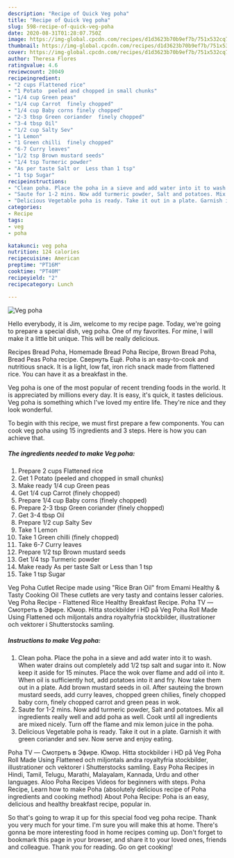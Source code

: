```yaml
---
description: "Recipe of Quick Veg poha"
title: "Recipe of Quick Veg poha"
slug: 598-recipe-of-quick-veg-poha
date: 2020-08-31T01:28:07.750Z
image: https://img-global.cpcdn.com/recipes/d1d3623b70b9ef7b/751x532cq70/veg-poha-recipe-main-photo.jpg
thumbnail: https://img-global.cpcdn.com/recipes/d1d3623b70b9ef7b/751x532cq70/veg-poha-recipe-main-photo.jpg
cover: https://img-global.cpcdn.com/recipes/d1d3623b70b9ef7b/751x532cq70/veg-poha-recipe-main-photo.jpg
author: Theresa Flores
ratingvalue: 4.6
reviewcount: 20049
recipeingredient:
- "2 cups Flattened rice"
- "1 Potato  peeled and chopped in small chunks"
- "1/4 cup Green peas"
- "1/4 cup Carrot  finely chopped"
- "1/4 cup Baby corns finely chopped"
- "2-3 tbsp Green coriander  finely chopped"
- "3-4 tbsp Oil"
- "1/2 cup Salty Sev"
- "1 Lemon"
- "1 Green chilli  finely chopped"
- "6-7 Curry leaves"
- "1/2 tsp Brown mustard seeds"
- "1/4 tsp Turmeric powder"
- "As per taste Salt or  Less than 1 tsp"
- "1 tsp Sugar"
recipeinstructions:
- "Clean poha. Place the poha in a sieve and add water into it to wash. When water drains out completely add 1/2 tsp salt and sugar into it. Now keep it aside for 15 minutes. Place the wok over flame and add oil into it. When oil is sufficiently hot, add potatoes into it and fry. Now take them out in a plate. Add brown mustard seeds in oil. After sauteing the brown mustard seeds, add curry leaves, chopped green chilies, finely chopped baby corn, finely chopped carrot and green peas in wok."
- "Saute for 1-2 mins. Now add turmeric powder, Salt and potatoes. Mix all ingredients really well and add poha as well. Cook until all ingredients are mixed nicely. Turn off the flame and mix lemon juice in the poha."
- "Delicious Vegetable poha is ready. Take it out in a plate. Garnish it with green coriander and sev. Now serve and enjoy eating."
categories:
- Recipe
tags:
- veg
- poha

katakunci: veg poha 
nutrition: 124 calories
recipecuisine: American
preptime: "PT16M"
cooktime: "PT40M"
recipeyield: "2"
recipecategory: Lunch

---
```



![Veg poha](https://img-global.cpcdn.com/recipes/d1d3623b70b9ef7b/751x532cq70/veg-poha-recipe-main-photo.jpg)

Hello everybody, it is Jim, welcome to my recipe page. Today, we're going to prepare a special dish, veg poha. One of my favorites. For mine, I will make it a little bit unique. This will be really delicious.

Recipes Bread Poha, Homemade Bread Poha Recipe, Brown Bread Poha, Bread Peas Poha recipe. Свернуть Ещё. Poha is an easy-to-cook and nutritious snack. It is a light, low fat, iron rich snack made from flattened rice. You can have it as a breakfast in the.

Veg poha is one of the most popular of recent trending foods in the world. It is appreciated by millions every day. It is easy, it's quick, it tastes delicious. Veg poha is something which I've loved my entire life. They're nice and they look wonderful.


To begin with this recipe, we must first prepare a few components. You can cook veg poha using 15 ingredients and 3 steps. Here is how you can achieve that.

<!--inarticleads1-->

##### The ingredients needed to make Veg poha:

1. Prepare 2 cups Flattened rice
1. Get 1 Potato  (peeled and chopped in small chunks)
1. Make ready 1/4 cup Green peas
1. Get 1/4 cup Carrot  (finely chopped)
1. Prepare 1/4 cup Baby corns (finely chopped)
1. Prepare 2-3 tbsp Green coriander  (finely chopped)
1. Get 3-4 tbsp Oil
1. Prepare 1/2 cup Salty Sev
1. Take 1 Lemon
1. Take 1 Green chilli  (finely chopped)
1. Take 6-7 Curry leaves
1. Prepare 1/2 tsp Brown mustard seeds
1. Get 1/4 tsp Turmeric powder
1. Make ready As per taste Salt or  Less than 1 tsp
1. Take 1 tsp Sugar


Veg Poha Cutlet Recipe made using &#34;Rice Bran Oil&#34; from Emami Healthy &amp; Tasty Cooking Oil These cutlets are very tasty and contains lesser calories. Veg Poha Recipe - Flattened Rice Healthy Breakfast Recipe. Poha TV — Смотреть в Эфире. Юмор. Hitta stockbilder i HD på Veg Poha Roll Made Using Flattened och miljontals andra royaltyfria stockbilder, illustrationer och vektorer i Shutterstocks samling. 

<!--inarticleads2-->

##### Instructions to make Veg poha:

1. Clean poha. Place the poha in a sieve and add water into it to wash. When water drains out completely add 1/2 tsp salt and sugar into it. Now keep it aside for 15 minutes. Place the wok over flame and add oil into it. When oil is sufficiently hot, add potatoes into it and fry. Now take them out in a plate. Add brown mustard seeds in oil. After sauteing the brown mustard seeds, add curry leaves, chopped green chilies, finely chopped baby corn, finely chopped carrot and green peas in wok.
1. Saute for 1-2 mins. Now add turmeric powder, Salt and potatoes. Mix all ingredients really well and add poha as well. Cook until all ingredients are mixed nicely. Turn off the flame and mix lemon juice in the poha.
1. Delicious Vegetable poha is ready. Take it out in a plate. Garnish it with green coriander and sev. Now serve and enjoy eating.


Poha TV — Смотреть в Эфире. Юмор. Hitta stockbilder i HD på Veg Poha Roll Made Using Flattened och miljontals andra royaltyfria stockbilder, illustrationer och vektorer i Shutterstocks samling. Easy Poha Recipes in Hindi, Tamil, Telugu, Marathi, Malayalam, Kannada, Urdu and other languages. Aloo Poha Recipes Videos for beginners with steps. Poha Recipe, Learn how to make Poha (absolutely delicious recipe of Poha ingredients and cooking method) About Poha Recipe: Poha is an easy, delicious and healthy breakfast recipe, popular in. 

So that's going to wrap it up for this special food veg poha recipe. Thank you very much for your time. I'm sure you will make this at home. There's gonna be more interesting food in home recipes coming up. Don't forget to bookmark this page in your browser, and share it to your loved ones, friends and colleague. Thank you for reading. Go on get cooking!
